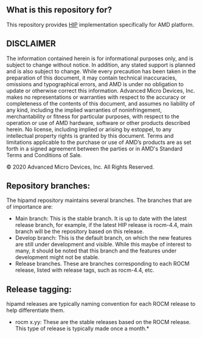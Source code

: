 ## What is this repository for? ###

This repository provides [HIP](https://github.com/ROCm-Developer-Tools/HIP) implementation specifically for AMD platform.

## DISCLAIMER

The information contained herein is for informational purposes only, and is subject to change without notice. In addition, any stated support is planned and is also subject to change. While every precaution has been taken in the preparation of this document, it may contain technical inaccuracies, omissions and typographical errors, and AMD is under no obligation to update or otherwise correct this information. Advanced Micro Devices, Inc. makes no representations or warranties with respect to the accuracy or completeness of the contents of this document, and assumes no liability of any kind, including the implied warranties of noninfringement, merchantability or fitness for particular purposes, with respect to the operation or use of AMD hardware, software or other products described herein. No license, including implied or arising by estoppel, to any intellectual property rights is granted by this document. Terms and limitations applicable to the purchase or use of AMD’s products are as set forth in a signed agreement between the parties or in AMD's Standard Terms and Conditions of Sale.

© 2020 Advanced Micro Devices, Inc. All Rights Reserved.

## Repository branches:

The hipamd repository maintains several branches. The branches that are of importance are:

* Main branch: This is the stable branch. It is up to date with the latest release branch, for example, if the latest HIP release is rocm-4.4, main branch will be the repository based on this release.
* Develop branch: This is the default branch, on which the new features are still under development and visible. While this maybe of interest to many, it should be noted that this branch and the features under development might not be stable.
* Release branches. These are branches corresponding to each ROCM release, listed with release tags, such as rocm-4.4, etc.

## Release tagging:

hipamd releases are typically naming convention for each ROCM release to help differentiate them.

* rocm x.yy: These are the stable releases based on the ROCM release.
  This type of release is typically made once a month.*